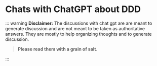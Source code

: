 # Chats with ChatGPT about DDD

::: warning
**Disclaimer:** The discussions with chat gpt are are meant to generate discussion and are not meant to be taken as authoritative answers. They are mostly to help organizing thoughts and to generate discussion.

> **Please read them with a grain of salt.**

:::
